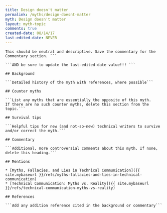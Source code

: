 ```yaml
---
title: Design doesn't matter
permalink: /myths/design-doesnt-matter
myth: Design doesn't matter
layout: myth-topic
comments: true
created-date: 08/14/17
last-edited-date: NEVER
---
```


```A summary description of the myth--no more than a line or two. 
This should be neutral and descriptive. Save the commentary for the 
Commentary section. ```

```AND be sure to update the last-edited-date value!!! ```

## Background

```Detailed history of the myth with references, where possible```

## Counter myths

```List any myths that are essentially the opposite of this myth.
If there are no such counter myths, delete this section from the topic.```

## Survival tips

```Helpful tips for new (and not-so-new) technical writers to survive and/or correct the myth.```

## Commentary

```Additional, more controversial comments about this myth. If none, delete this heading.```

## Mentions

* [Myths, Fallacies, and Lies in Technical Communication]({{ site.mybaseurl }}/refs/myths-fallacies-and-lies-in-technical-communication)
* [Technical Communication: Myths vs. Reality]({{ site.mybaseurl }}/refs/technical-communication-myths-vs-reality)

## References

```Add any addition reference cited in the background or commentary```

